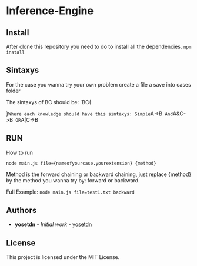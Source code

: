 # Inference-Engine

## Install
After clone this repository you need to do to install all the dependencies.
`npm install `


## Sintaxys
For the case you wanna try your own problem create a file a save into cases folder

The sintaxys of BC should be:
`BC{
       
}`
Where each knowledge should have this sintaxys:
Simple
`A->B` 
And
`A&C->B` 
OR
`A|C->B`

## RUN
How to run

`node main.js file={nameofyourcase.yourextension} {method}` 

Method is the forward chaining or backward chaining, just replace {method} by the method you wanna try by: forward or backward.

Full Example:
`node main.js file=test1.txt backward`

## Authors

* **yosetdn** - *Initial work* - [yosetdn](https://github.com/yosetdn)


## License

This project is licensed under the MIT License.
